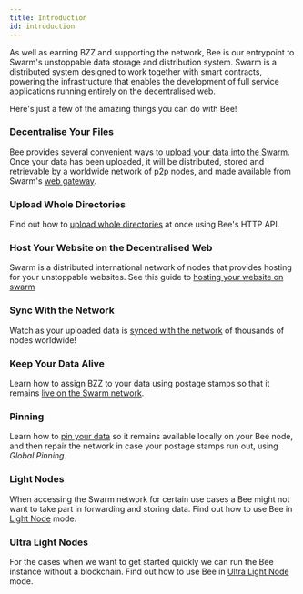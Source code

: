 ```yaml
---
title: Introduction
id: introduction
---
```


As well as earning BZZ and supporting the network, Bee is our
entrypoint to Swarm's unstoppable data storage and distribution
system. Swarm is a distributed system designed to work together with
smart contracts, powering the infrastructure that enables the development of full
service applications running entirely on the decentralised web.

Here's just a few of the amazing things you can do with Bee!

### Decentralise Your Files

Bee provides several convenient ways to [upload your data into the Swarm](/docs/access-the-swarm/upload-and-download). Once your data has been uploaded, it will be distributed, stored and retrievable by a worldwide network of p2p nodes, and made available from Swarm's [web gateway](https://gateway.ethswarm.org).

### Upload Whole Directories

Find out how to [upload whole directories](/docs/access-the-swarm/upload-a-directory) at once using Bee's HTTP API.

### Host Your Website on the Decentralised Web

Swarm is a distributed international network of nodes that provides hosting for your unstoppable websites. See this guide to [hosting your website on swarm](/docs/access-the-swarm/host-your-website)

### Sync With the Network

Watch as your uploaded data is [synced with the network](/docs/access-the-swarm/syncing) of thousands of nodes worldwide!

### Keep Your Data Alive

Learn how to assign BZZ to your data using postage stamps so that it remains [live on the Swarm network](/docs/access-the-swarm/keep-your-data-alive).

### Pinning

Learn how to [pin your data](/docs/access-the-swarm/pinning) so it remains available locally on your Bee node, and then repair the network in case your postage stamps run out, using *Global Pinning*.

### Light Nodes

When accessing the Swarm network for certain use cases a Bee might not want to take part in forwarding and storing data. Find out how to use Bee in [Light Node](/docs/access-the-swarm/light-nodes) mode.

### Ultra Light Nodes

For the cases when we want to get started quickly we can run the Bee instance without a blockchain. Find out how to use Bee in [Ultra Light Node](/docs/access-the-swarm/ultra-light-nodes) mode.
